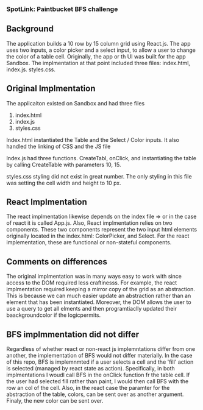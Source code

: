 ### SpotLink: Paintbucket BFS challenge

## Background 
The application builds a 10 row by 15 column grid using React.js. The app uses two inputs, a color  picker and a select input, to allow a user to change the color of a table cell. Originally, the app or th UI was built for the app Sandbox. The implmentation at that point included three files: index.html, index.js. styles.css.

## Original Implmentation
The applicaiton existed on Sandbox and had three files
1) index.html
2) index.js
3) styles.css

Index.html instantiated the Table and the Select / Color inputs. It also handled the linking of CSS and the JS file

Index.js had three functions. CreateTabl, onClick, and instantiating the table by calling CreateTable with parameters 10, 15. 

styles.css styling did not exist in great number. The only styling in this file was setting the cell width and height to 10 px. 

## React Implmentation
The react implmentation likewise depends on the index file => or in the case of react it is called App.js. Also, React implmentation relies on two components. These two components represent the two input html elements originally located in the index.html: ColorPicker, and Select. For the react implementation, these are functional or non-stateful components.

## Comments on differences
The original implmentation was in many ways easy to work with since access to the DOM required less craftinesss. For example, the react implmentation required keeping a mirror copy of the grid as an abstraction. This is because we can much easier update an abstraction rather than an element that has been instantiated. Moreover, the DOM allows the user to use a query to get all <Td> elments and then programtiaclly updated their baackgroundcolor if the logicpermits.
  
## BFS implmmentation did not differ
  Regardless of whether react or non-react js implemntations differ from one another, the implementation of BFS would not differ materially. In the case of this repo, BFS is implemnmted if a user selects a cell and the 'fill' action is selected (managed by react state as action). Specifically, in both implmentations I woudl call BFS in the onClick function fr the table cell. If the user had selected fill rather than paint, I would then call BFS with the row an col of the cell. Also, in the react case the paramter for the abstraction of the table, colors, can be sent over as another argument. Finaly, the new color can be sent over. 

